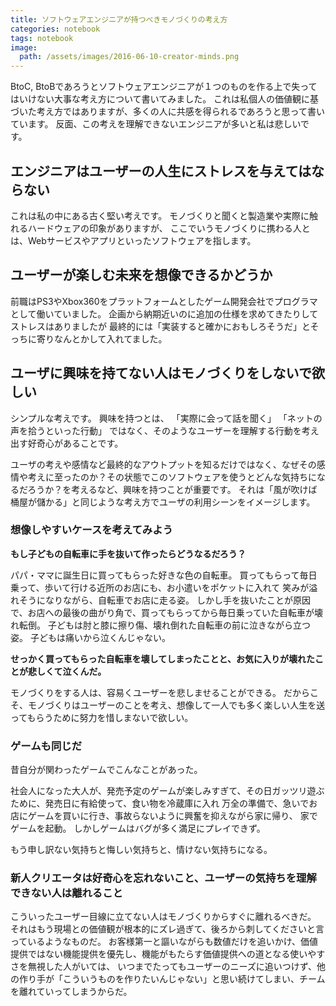 ```yaml
---
title: ソフトウェアエンジニアが持つべきモノづくりの考え方
categories: notebook
tags: notebook
image:
  path: /assets/images/2016-06-10-creator-minds.png
---
```


BtoC, BtoBであろうとソフトウェアエンジニアが１つのものを作る上で失ってはいけない大事な考え方について書いてみました。
これは私個人の価値観に基づいた考え方ではありますが、多くの人に共感を得られるであろうと思って書いています。
反面、この考えを理解できないエンジニアが多いと私は悲しいです。

## エンジニアはユーザーの人生にストレスを与えてはならない

これは私の中にある古く堅い考えです。
モノづくりと聞くと製造業や実際に触れるハードウェアの印象がありますが、
ここでいうモノづくりに携わる人とは、Webサービスやアプリといったソフトウェアを指します。

## ユーザーが楽しむ未来を想像できるかどうか

前職はPS3やXbox360をプラットフォームとしたゲーム開発会社でプログラマとして働いていました。
企画から納期近いのに追加の仕様を求めてきたりしてストレスはありましたが
最終的には「実装すると確かにおもしろそうだ」とそっちに寄りなんとかして入れてました。

## ユーザに興味を持てない人はモノづくりをしないで欲しい

シンプルな考えです。
興味を持つとは、
「実際に会って話を聞く」
「ネットの声を拾うといった行動」
ではなく、そのようなユーザーを理解する行動を考え出す好奇心があることです。

ユーザの考えや感情など最終的なアウトプットを知るだけではなく、なぜその感情や考えに至ったのか？その状態でこのソフトウェアを使うとどんな気持ちになるだろうか？を考えるなど、興味を持つことが重要です。
それは「風が吹けば桶屋が儲かる」と同じような考え方でユーザの利用シーンをイメージします。

### 想像しやすいケースを考えてみよう
**もし子どもの自転車に手を抜いて作ったらどうなるだろう？**

パパ・ママに誕生日に買ってもらった好きな色の自転車。
買ってもらって毎日乗って、歩いて行ける近所のお店にも、お小遣いをポケットに入れて
笑みが溢れそうになりながら、自転車でお店に走る姿。
しかし手を抜いたことが原因で、お店への最後の曲がり角で、買ってもらってから毎日乗っていた自転車が壊れ転倒。
子どもは肘と膝に擦り傷、壊れ倒れた自転車の前に泣きながら立つ姿。
子どもは痛いから泣くんじゃない。

**せっかく買ってもらった自転車を壊してしまったことと、お気に入りが壊れたことが悲しくて泣くんだ。**

モノづくりをする人は、容易くユーザーを悲しませることができる。
だからこそ、モノづくりはユーザーのことを考え、想像して一人でも多く楽しい人生を送ってもらうために努力を惜しまないで欲しい。

### ゲームも同じだ
昔自分が関わったゲームでこんなことがあった。

社会人になった大人が、発売予定のゲームが楽しみすぎて、その日ガッツリ遊ぶために、発売日に有給使って、食い物を冷蔵庫に入れ
万全の準備で、急いでお店にゲームを買いに行き、事故らないように興奮を抑えながら家に帰り、
家でゲームを起動。
しかしゲームはバグが多く満足にプレイできず。

もう申し訳ない気持ちと悔しい気持ちと、情けない気持ちになる。

### 新人クリエータは好奇心を忘れないこと、ユーザーの気持ちを理解できない人は離れること
こういったユーザー目線に立てない人はモノづくりからすぐに離れるべきだ。
それはもう現場との価値観が根本的にズレ過ぎて、後ろから刺してくださいと言っているようなものだ。
お客様第一と謳いながらも数値だけを追いかけ、価値提供ではない機能提供を優先し、機能がもたらす価値提供への道となる使いやすさを無視した人がいては、
いつまでたってもユーザーのニーズに追いつけず、他の作り手が「こういうものを作りたいんじゃない」と思い続けてしまい、チームを離れていってしまうからだ。
